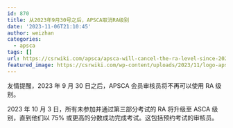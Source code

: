 ```yaml
---
id: 870
title: 从2023年9月30号之后，APSCA取消RA级别
date: '2023-11-06T21:10:45'
author: weizhan
categories:
  - apsca
tags: []
url: https://csrwiki.com/apsca/apsca-will-cancel-the-ra-level-since-2023-09
featured_image: https://csrwiki.com/wp-content/uploads/2023/11/logo-apsca.jpg
---
```


友情提醒，2023 年 9 月 30 日之后，APSCA 会员审核员将不再可以使用 RA 级别。

2023 年 10 月 3 日，所有未参加并通过第三部分考试的 RA 将升级至 ASCA 级别，直到他们以 75% 或更高的分数成功完成考试。这包括预约考试的审核员。
